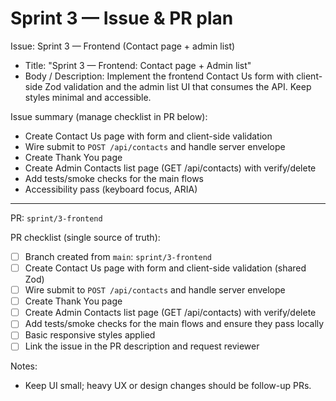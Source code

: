 # Sprint 3 — Issue & PR plan

Issue: Sprint 3 — Frontend (Contact page + admin list)

- Title: "Sprint 3 — Frontend: Contact page + Admin list"
- Body / Description: Implement the frontend Contact Us form with client-side Zod validation and the admin list UI that consumes the API. Keep styles minimal and accessible.

Issue summary (manage checklist in PR below):

- Create Contact Us page with form and client-side validation
- Wire submit to `POST /api/contacts` and handle server envelope
- Create Thank You page
- Create Admin Contacts list page (GET /api/contacts) with verify/delete
- Add tests/smoke checks for the main flows
- Accessibility pass (keyboard focus, ARIA)

---

PR: `sprint/3-frontend`

PR checklist (single source of truth):

- [ ] Branch created from `main`: `sprint/3-frontend`
- [ ] Create Contact Us page with form and client-side validation (shared Zod)
- [ ] Wire submit to `POST /api/contacts` and handle server envelope
- [ ] Create Thank You page
- [ ] Create Admin Contacts list page (GET /api/contacts) with verify/delete
- [ ] Add tests/smoke checks for the main flows and ensure they pass locally
- [ ] Basic responsive styles applied
- [ ] Link the issue in the PR description and request reviewer

Notes:

- Keep UI small; heavy UX or design changes should be follow-up PRs.
